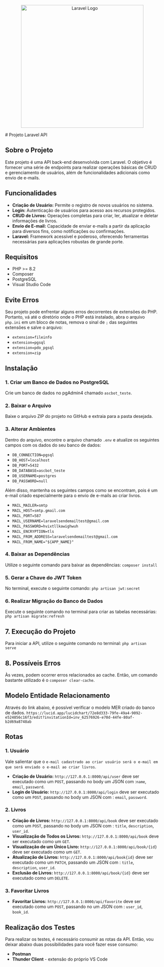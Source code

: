 <p align="center"><a href="https://laravel.com" target="_blank"><img src="https://raw.githubusercontent.com/laravel/art/master/logo-lockup/5%20SVG/2%20CMYK/1%20Full%20Color/laravel-logolockup-cmyk-red.svg" width="400" alt="Laravel Logo"></a></p>
# Projeto Laravel API

## Sobre o Projeto

Este projeto é uma API back-end desenvolvida com Laravel. O objetivo é fornecer uma série de endpoints para realizar operações básicas de CRUD e gerenciamento de usuários, além de funcionalidades adicionais como envio de e-mails.

## Funcionalidades

- **Criação de Usuário:** Permite o registro de novos usuários no sistema.
- **Login:** Autenticação de usuários para acesso aos recursos protegidos.
- **CRUD de Livros:** Operações completas para criar, ler, atualizar e deletar informações de livros.
- **Envio de E-mail:** Capacidade de enviar e-mails a partir da aplicação para diversos fins, como notificações ou confirmações.
- **Laravel:** Framework acessível e poderoso, oferecendo ferramentas necessárias para aplicações robustas de grande porte.

## Requisitos

- PHP >= 8.2
- Composer
- PostgreSQL
- Visual Studio Code

## Evite Erros

Seu projeto pode enfrentar alguns erros decorrentes de extensões do PHP. Portanto, vá até o diretório onde o PHP está instalado, abra o arquivo `php.ini` em um bloco de notas, remova o sinal de `;` das seguintes extensões e salve o arquivo:

- `extension=fileinfo`
- `extension=pgsql`
- `extension=pdo_pgsql`
- `extension=zip`


## Instalação

### 1. Criar um Banco de Dados no PostgreSQL

Crie um banco de dados no pgAdmin4 chamado `ascbot_teste`.

### 2. Baixar o Arquivo

Baixe o arquivo ZIP do projeto no GitHub e extraia para a pasta desejada.

### 3. Alterar Ambientes

Dentro do arquivo, encontre o arquivo chamado `.env` e atualize os seguintes campos com os dados do seu banco de dados:

- `DB_CONNECTION=pgsql`
- `DB_HOST=localhost`
- `DB_PORT=5432`
- `DB_DATABASE=ascbot_teste`
- `DB_USERNAME=postgres`
- `DB_PASSWORD=null`

Além disso, mantenha os seguintes campos como se encontram, pois é um e-mail criado especialmente para o envio de e-mails ao criar livros.

- `MAIL_MAILER=smtp`
- `MAIL_HOST=smtp.gmail.com`
- `MAIL_PORT=587`
- `MAIL_USERNAME=laravelsendemailtest@gmail.com`
- `MAIL_PASSWORD=hvixtllkawighwuh`
- `MAIL_ENCRYPTION=tls`
- `MAIL_FROM_ADDRESS=laravelsendemailtest@gmail.com`
- `MAIL_FROM_NAME="${APP_NAME}"`

### 4. Baixar as Dependências

Utilize o seguinte comando para baixar as dependências: 
`composer install`

### 5. Gerar a Chave do JWT Token

No terminal, execute o seguinte comando: `php artisan jwt:secret`

### 6. Realizar Migração do Banco de Dados

Execute o seguinte comando no terminal para criar as tabelas necessárias:
`php artisan migrate:refresh`

## 7. Execução do Projeto

Para iniciar a API, utilize o seguinte comando no terminal: 
`php artisan serve`

## 8. Possíveis Erros

Às vezes, podem ocorrer erros relacionados ao cache. Então, um comando bastante utilizado é o `composer clear-cache`.

## Modelo Entidade Relacionamento

Através do link abaixo, é possível verificar o modelo MER criado do banco de dados.
`https://lucid.app/lucidchart/72e8d333-79fe-49a4-9092-e524856c16f3/edit?invitationId=inv_62576926-e70d-44fe-80af-b2d69a8748ab`

## Rotas

### 1. Usuário

Vale salientar que o `e-mail cadastrado ao criar usuário será o e-mail em que será enviado o e-mail ao criar livros`.

- **Criação de Usuário:** `http://127.0.0.1:8000/api/user` deve ser executado como um `POST`, passando no body um JSON com :`name`, `email`, `password`.
- **Login de Usuário:** `http://127.0.0.1:8000/api/login` deve ser executado como um `POST`, passando no body um JSON com : `email`, `password`.

### 2. Livros

- **Criação de Livros:** `http://127.0.0.1:8000/api/book` deve ser executado como um `POST`, passando no body um JSON com : `title`, `description`, `user_id`.
- **Visualização de Todos os Livros:** `http://127.0.0.1:8000/api/book` deve ser executado como um `GET`.
- **Visualização de um Único Livro:** `http://127.0.0.1:8000/api/book/{id}` deve ser executado como um `GET`.
- **Atualização de Livros:** `http://127.0.0.1:8000/api/book{id}` deve ser executado como um `PATCH`, passando um JSON com : `title`, `description`, `user_id`.
- **Exclusão de Livros:** `http://127.0.0.1:8000/api/book/{id}` deve ser executado como um `DELETE`.

### 3. Favoritar Livros

- **Favoritar Livros:** `http://127.0.0.1:8000/api/favorite` deve ser executado como um `POST`, passando no  um JSON com : `user_id`, `book_id`.

## Realização dos Testes

Para realizar os testes, é necessário consumir as rotas da API. Então, vou deixar abaixo duas possibilidades para você fazer esse consumo:

- **Postman**
- **Thunder Client** - extensão do próprio VS Code
